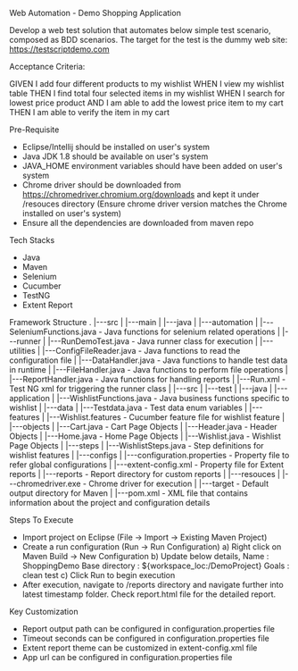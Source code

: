 Web Automation - Demo Shopping Application

Develop a web test solution that automates below simple test scenario, composed as BDD scenarios. The target for the test is the dummy web site:
https://testscriptdemo.com

Acceptance Criteria:

GIVEN I add four different products to my wishlist
WHEN I view my wishlist table
THEN I find total four selected items in my wishlist
WHEN I search for lowest price product
AND I am able to add the lowest price item to my cart
THEN I am able to verify the item in my cart


Pre-Requisite

* Eclipse/Intellij should be installed on user's system
* Java JDK 1.8 should be available on user's system
* JAVA_HOME environment variables should have been added on user's system
* Chrome driver should be downloaded from https://chromedriver.chromium.org/downloads and kept it under /resouces directory (Ensure chrome driver version matches the Chrome installed on user's system)
* Ensure all the dependencies are downloaded from maven repo


Tech Stacks

* Java
* Maven
* Selenium
* Cucumber
* TestNG
* Extent Report


Framework Structure
.
|---src
|   |---main
|       |---java
|		|---automation
|			|---SeleniumFunctions.java  - Java functions for selenium related operations
|		|---runner
|			|---RunDemoTest.java	  - Java runner class for execution
|		|---utilities
|			|---ConfigFileReader.java	  - Java functions to read the configuration file
|			|---DataHandler.java	  - Java functions to handle test data in runtime
|			|---FileHandler.java	  - Java functions to perform file operations
|			|---ReportHandler.java	  - Java functions for handling reports
|			|---Run.xml		  - Test NG xml for triggering the runner class
|
|---src
|   |---test
|	|---java
|		|---application
|			|---WishlistFunctions.java  - Java business functions specific to wishlist
|		|---data
|			|---Testdata.java		  - Test data enum variables
|		|---features
|			|---Wishlist.features	  - Cucumber feature file for wishlist feature
|		|---objects
|			|---Cart.java		- Cart Page Objects
|			|---Header.java		- Header Objects
|			|---Home.java		- Home Page Objects
|			|---Wishlist.java		- Wishlist Page Objects
|		|---steps
|			|---WishlistSteps.java	- Step definitions for wishlist features
|
|---configs
|	|---configuration.properties		- Property file to refer global configurations
|	|---extent-config.xml			- Property file for Extent reports
|
|---reports					- Report directory for custom reports
|
|---resouces
|	|---chromedriver.exe			- Chrome driver for execution
|
|---target					- Default output directory for Maven
|
|---pom.xml		- XML file that contains information about the project and configuration details


Steps To Execute

* Import project on Eclipse (File -> Import -> Existing Maven Project)
* Create a run configuration (Run -> Run Configuration)
	a) Right click on Maven Build -> New Configuration
	b) Update below details,
		Name 			: ShoppingDemo
		Base directory	: ${workspace_loc:/DemoProject}
		Goals			: clean test
	c) Click Run to begin execution
* After execution, navigate to /reports directory and navigate further into latest timestamp folder. Check report.html file for the detailed report.


Key Customization

* Report output path can be configured in configuration.properties file
* Timeout seconds can be configured in configuration.properties file
* Extent report theme can be customized in extent-config.xml file
* App url can be configured in configuration.properties file
